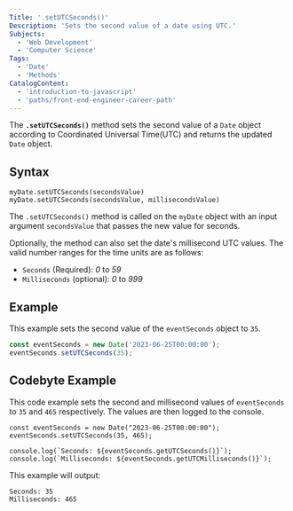 ```yaml
---
Title: '.setUTCSeconds()'
Description: 'Sets the second value of a date using UTC.'
Subjects:
  - 'Web Development'
  - 'Computer Science'
Tags:
  - 'Date'
  - 'Methods'
CatalogContent:
  - 'introduction-to-javascript'
  - 'paths/front-end-engineer-career-path'
---
```


The **`.setUTCSeconds()`** method sets the second value of a `Date` object according to Coordinated Universal Time(UTC) and returns the updated `Date` object.

## Syntax

```pseudo
myDate.setUTCSeconds(secondsValue)
myDate.setUTCSeconds(secondsValue, millisecondsValue)
```

The `.setUTCSeconds()` method is called on the `myDate` object with an input argument `secondsValue` that passes the new value for seconds.

Optionally, the method can also set the date's millisecond UTC values. The valid number ranges for the time units are as follows:

- `Seconds` (Required): _0_ to _59_
- `Milliseconds` (optional): _0_ to _999_

## Example

This example sets the second value of the `eventSeconds` object to `35`.

```javascript
const eventSeconds = new Date('2023-06-25T00:00:00');
eventSeconds.setUTCSeconds(35);
```

## Codebyte Example

This code example sets the second and millisecond values of `eventSeconds` to `35` and `465` respectively. The values are then logged to the console.

```codebyte/javascript
const eventSeconds = new Date("2023-06-25T00:00:00");
eventSeconds.setUTCSeconds(35, 465);

console.log(`Seconds: ${eventSeconds.getUTCSeconds()}`);
console.log(`Milliseconds: ${eventSeconds.getUTCMilliseconds()}`);
```

This example will output:

```shell
Seconds: 35
Milliseconds: 465
```
